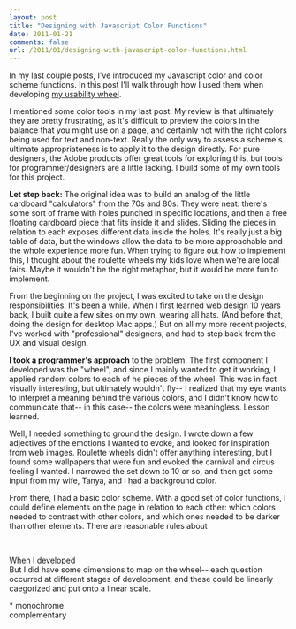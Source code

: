 ```yaml
---
layout: post
title: "Designing with Javascript Color Functions"
date: 2011-01-21
comments: false
url: /2011/01/designing-with-javascript-color-functions.html
---
```


In my last couple posts, I've introduced my Javascript color and color scheme functions. In this post I'll walk through how I used them when developing [my usability wheel](http://uxspoke.com/).  
  
  
I mentioned some color tools in my last post. My review is that ultimately they are pretty frustrating, as it's difficult to preview the colors in the balance that you might use on a page, and certainly not with the right colors being used for text and non-text. Really the only way to assess a scheme's ultimate appropriateness is to apply it to the design directly. For pure designers, the Adobe products offer great tools for exploring this, but tools for programmer/designers are a little lacking. I build some of my own tools for this project.  
  
**Let step back:** The original idea was to build an analog of the little cardboard "calculators" from the 70s and 80s. They were neat: there's some sort of frame with holes punched in specific locations, and then a free floating cardboard piece that fits inside it and slides. Sliding the pieces in relation to each exposes different data inside the holes. It's really just a big table of data, but the windows allow the data to be more approachable and the whole experience more fun. When trying to figure out how to implement this, I thought about the roulette wheels my kids love when we're are local fairs. Maybe it wouldn't be the right metaphor, but it would be more fun to implement.  
  
From the beginning on the project, I was excited to take on the design responsibilities. It's been a while. When I first learned web design 10 years back, I built quite a few sites on my own, wearing all hats. (And before that, doing the design for desktop Mac apps.) But on all my more recent projects, I've worked with "professional" designers, and had to step back from the UX and visual design.  
  
**I took a programmer's approach** to the problem. The first component I developed was the "wheel", and since I mainly wanted to get it working, I applied random colors to each of he pieces of the wheel. This was in fact visually interesting, but ultimately wouldn't fly-- I realized that my eye wants to interpret a meaning behind the various colors, and I didn't know how to communicate that-- in this case-- the colors were meaningless. Lesson learned.  
  
Well, I needed something to ground the design. I wrote down a few adjectives of the emotions I wanted to evoke, and looked for inspiration from web images. Roulette wheels didn't offer anything interesting, but I found some wallpapers that were fun and evoked the carnival and circus feeling I wanted. I narrowed the set down to 10 or so, and then got some input from my wife, Tanya, and I had a background color.  
  
From there, I had a basic color scheme. With a good set of color functions, I could define elements on the page in relation to each other: which colors needed to contrast with other colors, and which ones needed to be darker than other elements. There are reasonable rules about   
  
  
  
&nbsp;   
  
  
When I developed  
But I did have some dimensions to map on the wheel-- each question occurred at different stages of development, and these could be linearly caegorized and put onto a linear scale.   
  
  
\* monochrome  
complementary

